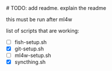 <!-- # TODO:  --> # TODO: add readme. explain the readme

this must be run after ml4w

list of scripts that are working:

- [ ] fish-setup.sh
- [X] git-setup.sh
- [ ] ml4w-setup.sh
- [X] syncthing.sh 
